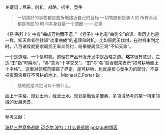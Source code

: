 关键词：尼采，时机，战略，拆字，竞争


> 一切美好的事物都是曲折地接近自己的目标
一切笔直都是骗人的
所有真理都是弯曲的
时间本身就是一个圆圈
 —— 尼采

《易·系辞上》中有“曲成万物而不遗。” 《老子》中也有“曲则全”的话。看历史也是一样，知天命者往往知“功事曲成”的道理和时机，比如周武王伐纣，在时机未到之时，八百诸侯就要求周武王率众伐纣，结果被周武王骂“不知天命”。

一个是道理，一个是时机。道理在产品开发开发中是战略之道。**略**字很有意思，左边“田”指“可耕地”，“各”意为“十字交叉”。“田”与“各”联合起来表示“把可耕地画上十字格”。
这里对领域范围做了界定，是可耕地，也就是核心竞争力的部分。不要把资源浪费在不可耕的地上。Michael E.Porter 说：
> 战略就是决定可以不做什么。

画上十字格，规划土地，经营土地。规划是融合多要素、多领域参考的某一特定领域的发展愿景。


---

参考文献：

[波特三种竞争战略](http://baike.baidu.com/link?url=4Fw7nmLV-Cbr2fhBQWGs61slC-iXl15yZivhad_ppEIh70a90fj6ErE6q3AcFnzRH2zR4PaIyScsDKYcKg7H6Loc2H7JjfAr1NPVsjt7D1ggI-g-P2vAYvmEXNFXmzAi8xPRLkRGZngQI35aYuBU8z4hcTMlVOAYEs8kFor_cjZpVVv1T-OC638e1DTvMwwx)
[迈克尔 波特：什么是战略](http://blog.sina.com.cn/s/blog_74a83c4e01012etz.html)
[potagu的博客](http://blog.sina.com.cn/s/articlelist_1957182542_2_1.html)
